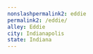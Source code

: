 ```yaml
---
﻿nonslashpermalink2: eddie
permalink2: /eddie/
alley: Eddie
city: Indianapolis
state: Indiana
---
```


